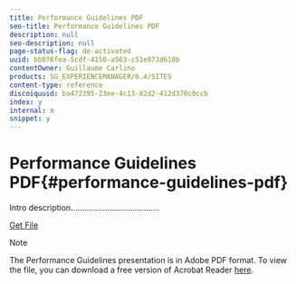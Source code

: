 ```yaml
---
title: Performance Guidelines PDF
seo-title: Performance Guidelines PDF
description: null
seo-description: null
page-status-flag: de-activated
uuid: bb076fea-5cdf-4150-a563-c51e873d610b
contentOwner: Guillaume Carlino
products: SG_EXPERIENCEMANAGER/6.4/SITES
content-type: reference
discoiquuid: ba472395-23ee-4c13-82d2-412d370c0ccb
index: y
internal: n
snippet: y
---
```


# Performance Guidelines PDF{#performance-guidelines-pdf}

Intro description.......................................

[Get File](assets/aem_6_2_performanceguidelines.pdf)

>[!NOTE]
>
>The Performance Guidelines presentation is in Adobe PDF format. To view the file, you can download a free version of Acrobat Reader [here](https://get.adobe.com/reader/).

